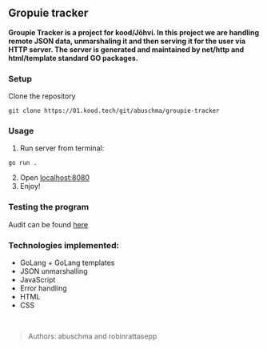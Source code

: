 ## Gropuie tracker

**Groupie Tracker is a project for kood/Jõhvi. In this project we are handling remote JSON data, unmarshaling it and then serving it for the user via HTTP server. The server is generated and maintained by net/http and html/template standard GO packages.**

### Setup
Clone the repository
```
git clone https://01.kood.tech/git/abuschma/groupie-tracker
```

### Usage
1. Run server from terminal:
```
go run .
```
2. Open [localhost:8080](http://localhost:8080/)
3. Enjoy!

### Testing the program
Audit can be found [here](https://github.com/01-edu/public/tree/master/subjects/groupie-tracker/audit)

### Technologies implemented:
+ GoLang + GoLang templates
+ JSON unmarshalling
+ JavaScript
+ Error handling
+ HTML
+ CSS

<br />

> Authors: abuschma and robinrattasepp 